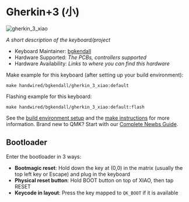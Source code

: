 # Gherkin+3 (小)

![gherkin_3_xiao](https://i.redd.it/l1xtqsrfv1o91.jpg)

*A short description of the keyboard/project*

* Keyboard Maintainer: [bgkendall](https://github.com/bgkendall)
* Hardware Supported: *The PCBs, controllers supported*
* Hardware Availability: *Links to where you can find this hardware*

Make example for this keyboard (after setting up your build environment):

    make handwired/bgkendall/gherkin_3_xiao:default

Flashing example for this keyboard:

    make handwired/bgkendall/gherkin_3_xiao:default:flash

See the [build environment setup](https://docs.qmk.fm/#/getting_started_build_tools) and the [make instructions](https://docs.qmk.fm/#/getting_started_make_guide) for more information. Brand new to QMK? Start with our [Complete Newbs Guide](https://docs.qmk.fm/#/newbs).

## Bootloader

Enter the bootloader in 3 ways:

* **Bootmagic reset**: Hold down the key at (0,0) in the matrix (usually the top left key or Escape) and plug in the keyboard
* **Physical reset button**: Hold BOOT button on top of XIAO, then tap RESET
* **Keycode in layout**: Press the key mapped to `QK_BOOT` if it is available
